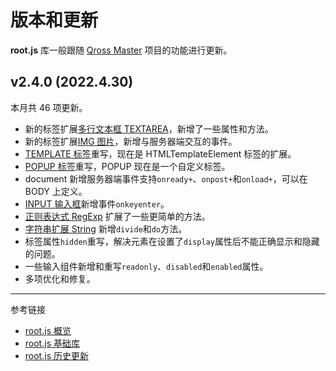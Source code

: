 # 版本和更新

**root.js** 库一般跟随 [Qross Master](/master/overview.md) 项目的功能进行更新。

## v2.4.0 (2022.4.30)

本月共 46 项更新。

* 新的标签扩展[多行文本框 TEXTAREA](/root.js/textarea.md)，新增了一些属性和方法。
* 新的标签扩展[IMG 图片](/root.js/image.md)，新增与服务器端交互的事件。
* [TEMPLATE 标签](/root.js/template.md)重写，现在是 HTMLTemplateElement 标签的扩展。
* [POPUP 标签](/root.js/popup.md)重写，POPUP 现在是一个自定义标签。
* document 新增服务器端事件支持`onready+`、`onpost+`和`onload+`，可以在 BODY 上定义。
* [INPUT 输入框](/root.js/input.md)新增事件`onkeyenter`。
* [正则表达式 RegExp](/root.js/root.md#h4) 扩展了一些更简单的方法。
* [字符串扩展 String](/root.js/root.md#h3) 新增`divide`和`do`方法。
* 标签属性`hidden`重写，解决元素在设置了`display`属性后不能正确显示和隐藏的问题。
* 一些输入组件新增和重写`readonly`、`disabled`和`enabled`属性。
* 多项优化和修复。

---
参考链接

* [root.js 概览](/root.js/overview.md)
* [root.js 基础库](/root.js/root.md)
* [root.js 历史更新](/root.js/history.md)
